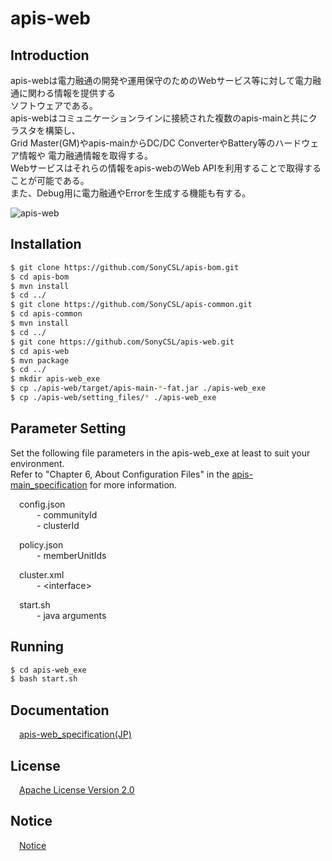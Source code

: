 # apis-web

## Introduction
apis-webは電力融通の開発や運用保守のためのWebサービス等に対して電力融通に関わる情報を提供する  
ソフトウェアである。  
apis-webはコミュニケーションラインに接続された複数のapis-mainと共にクラスタを構築し、  
Grid Master(GM)やapis-mainからDC/DC ConverterやBattery等のハードウェア情報や
電力融通情報を取得する。    
Webサービスはそれらの情報をapis-webのWeb APIを利用することで取得することが可能である。  
また、Debug用に電力融通やErrorを生成する機能も有する。  

![apis-web](https://user-images.githubusercontent.com/71874910/94901565-c8e41980-04d1-11eb-9c38-c751a6acbdd9.PNG)

## Installation
```bash
$ git clone https://github.com/SonyCSL/apis-bom.git
$ cd apis-bom
$ mvn install
$ cd ../
$ git clone https://github.com/SonyCSL/apis-common.git
$ cd apis-common
$ mvn install
$ cd ../
$ git cone https://github.com/SonyCSL/apis-web.git
$ cd apis-web
$ mvn package
$ cd ../
$ mkdir apis-web_exe
$ cp ./apis-web/target/apis-main-*-fat.jar ./apis-web_exe
$ cp ./apis-web/setting_files/* ./apis-web_exe
```

## Parameter Setting
Set the following file parameters in the apis-web_exe at least to suit your environment.   
Refer to "Chapter 6, About Configuration Files" in the [apis-main_specification](#anchor1) for more information.

&emsp;config.json   
&emsp;&emsp;&emsp;- communityId    
&emsp;&emsp;&emsp;- clusterId    

&emsp;policy.json    
&emsp;&emsp;&emsp;- memberUnitIds  

&emsp;cluster.xml  
&emsp;&emsp;&emsp;- \<interface\>  

&emsp;start.sh  
&emsp;&emsp;&emsp;- java arguments


## Running

```bash
$ cd apis-web_exe
$ bash start.sh
```

## Documentation
&emsp;[apis-web_specification(JP)](https://github.com/SonyCSL/apis-web/blob/master/doc/jp/apis-web_specification.md)



## License
&emsp;[Apache License Version 2.0](https://github.com/oes-github/apis-web/blob/master/LICENSE)


## Notice
&emsp;[Notice](https://github.com/oes-github/apis-web/blob/master/NOTICE.md)
